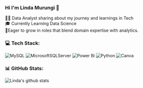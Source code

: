 ### Hi I'm Linda Murungi 👋

:woman_technologist: Data Analyst sharing about my journey and learnings in Tech   
:mortar_board: Currently Learning Data Science  
:thought_balloon:Eager to grow in roles that blend domain expertise with analytics.

### 💻 Tech Stack:
![MySQL](https://img.shields.io/badge/mysql-4479A1.svg?style=for-the-badge&logo=mysql&logoColor=white) ![MicrosoftSQLServer](https://img.shields.io/badge/Microsoft%20SQL%20Server-CC2927?style=for-the-badge&logo=microsoft%20sql%20server&logoColor=white) ![Power Bi](https://img.shields.io/badge/power_bi-F2C811?style=for-the-badge&logo=powerbi&logoColor=black) ![Python](https://img.shields.io/badge/python-3670A0?style=for-the-badge&logo=python&logoColor=ffdd54) ![Canva](https://img.shields.io/badge/Canva-%2300C4CC.svg?style=for-the-badge&logo=Canva&logoColor=white)

### 📊 GitHub Stats:
![Linda's github stats](https://github-readme-stats.vercel.app/api?username=LMjuju10&count_private=true&include_all_commits=true&show_icons=true&theme=jolly&hide_rank=false)  

